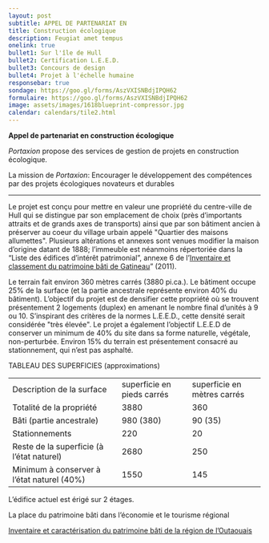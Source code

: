 ```yaml
---
layout: post
subtitle: APPEL DE PARTENARIAT EN
title: Construction écologique
description: Feugiat amet tempus
onelink: true
bullet1: Sur l'île de Hull
bullet2: Certification L.E.E.D.
bullet3: Concours de design
bullet4: Projet à l'échelle humaine
responsebar: true
sondage: https://goo.gl/forms/AszVXISNBdjIPQH62
formulaire: https://goo.gl/forms/AszVXISNBdjIPQH62
image: assets/images/1618blueprint-compressor.jpg
calendar: calendars/tile2.html
---
```


**Appel de partenariat en construction écologique**

*Portaxion* propose des services de gestion de projets en construction écologique.

La mission de *Portaxion*: Encourager le développement des compétences par des projets écologiques novateurs et durables

________________________________________________________________________

Le projet est conçu pour mettre en valeur une propriété du centre-ville de Hull qui se distingue par son emplacement de choix (près d’importants attraits et de grands axes de transports) ainsi que par son bâtiment ancien à préserver au coeur du village urbain appelé "Quartier des maisons allumettes". Plusieurs altérations et annexes sont venues modifier la maison d’origine datant de 1888; l’immeuble est néanmoins répertoriée dans la “Liste des édifices d’intérêt patrimonial”, annexe 6 de l’[Inventaire et classement du patrimoine bâti de Gatineau](http://www.gatineau.ca/docs/guichet_municipal/subventions_commandites/mise_valeur_patrimoine_bati/inventaire_2008.fr-CA.pdf)” (2011).

Le terrain fait environ 360 mètres carrés (3880 pi.ca.). Le bâtiment occupe 25% de la surface (et la partie ancestrale représente environ 40% du bâtiment). L’objectif du projet est de densifier cette propriété où se trouvent présentement 2 logements (duplex) en amenant le nombre final d’unités à 9 ou 10. S’inspirant des critères de la normes L.E.E.D., cette densité serait considérée "très élevée". Le projet a également l’objectif L.E.E.D de conserver un minimum de 40% du site dans sa forme naturelle, végétale, non-perturbée. Environ 15% du terrain est présentement consacré au stationnement, qui n’est pas asphalté.

TABLEAU DES SUPERFICIES (approximations)

<table>
  <tr>
    <td>Description de la surface</td>
    <td>superficie
en pieds carrés</td>
    <td>superficie
en mètres carrés</td>
  </tr>
  <tr>
    <td>Totalité de la propriété</td>
    <td>3880</td>
    <td>360</td>
  </tr>
  <tr>
    <td>Bâti (partie ancestrale)</td>
    <td>980 (380)</td>
    <td>90 (35)</td>
  </tr>
  <tr>
    <td>Stationnements</td>
    <td>220</td>
    <td>20</td>
  </tr>
  <tr>
    <td>Reste de la superficie (à l’état naturel) </td>
    <td>2680</td>
    <td>250</td>
  </tr>
  <tr>
    <td>Minimum à conserver à l’état naturel (40%)</td>
    <td>1550</td>
    <td>145</td>
  </tr>
</table>


L’édifice actuel est érigé sur 2 étages.



La place du patrimoine bâti dans l’économie et le tourisme régional

[Inventaire et caractérisation du patrimoine bâti de la région de l’Outaouais](http://www.gatineau.ca/docs/guichet_municipal/subventions_commandites/mise_valeur_patrimoine_bati/inventaire_2011.fr-CA.pdf)
